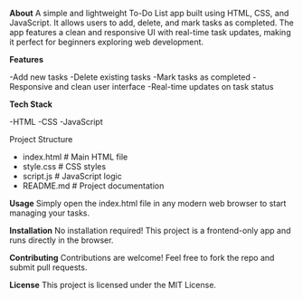 **About**
A simple and lightweight To-Do List app built using HTML, CSS, and JavaScript. It allows users to add, delete, and mark tasks as completed. The app features a clean and responsive UI with real-time task updates, making it perfect for beginners exploring web development.

**Features**

-Add new tasks
-Delete existing tasks
-Mark tasks as completed
-Responsive and clean user interface
-Real-time updates on task status

**Tech Stack**

-HTML
-CSS
-JavaScript

Project Structure
- index.html       # Main HTML file
- style.css        # CSS styles
- script.js        # JavaScript logic
- README.md        # Project documentation

**Usage**
Simply open the index.html file in any modern web browser to start managing your tasks.

**Installation**
No installation required! This project is a frontend-only app and runs directly in the browser.

**Contributing**
Contributions are welcome! Feel free to fork the repo and submit pull requests.

**License**
This project is licensed under the MIT License.
